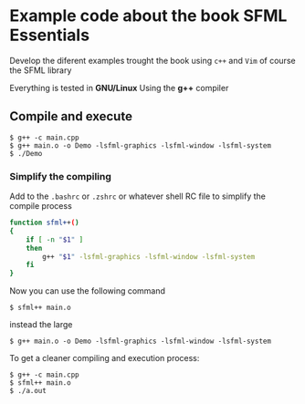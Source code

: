 # Example code about the book SFML Essentials

Develop the diferent examples trought the book using
`c++` and `Vim` of course the SFML library

Everything is tested in **GNU/Linux** Using the **g++** compiler

## Compile and execute
```
$ g++ -c main.cpp
$ g++ main.o -o Demo -lsfml-graphics -lsfml-window -lsfml-system
$ ./Demo
```

### Simplify the compiling

Add to the `.bashrc` or `.zshrc` or whatever shell RC file
to simplify the compile process

```bash
function sfml++()
{
	if [ -n "$1" ]
	then
		g++ "$1" -lsfml-graphics -lsfml-window -lsfml-system
	fi
}
```

Now you can use the following command 

`$ sfml++ main.o`

instead the large

```$ g++ main.o -o Demo -lsfml-graphics -lsfml-window -lsfml-system```

To get a cleaner compiling and execution process:

```
$ g++ -c main.cpp
$ sfml++ main.o
$ ./a.out
```
